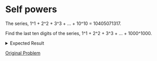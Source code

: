 # Self powers

The series, 1^1 + 2^2 + 3^3 + ... + 10^10 = 10405071317.

Find the last ten digits of the series, 1^1 + 2^2 + 3^3 + ... + 1000^1000.

<details> 
<summary>Expected Result</summary>
```
9110846700
```
</details>

[Original Problem](https://projecteuler.net/problem=48)
